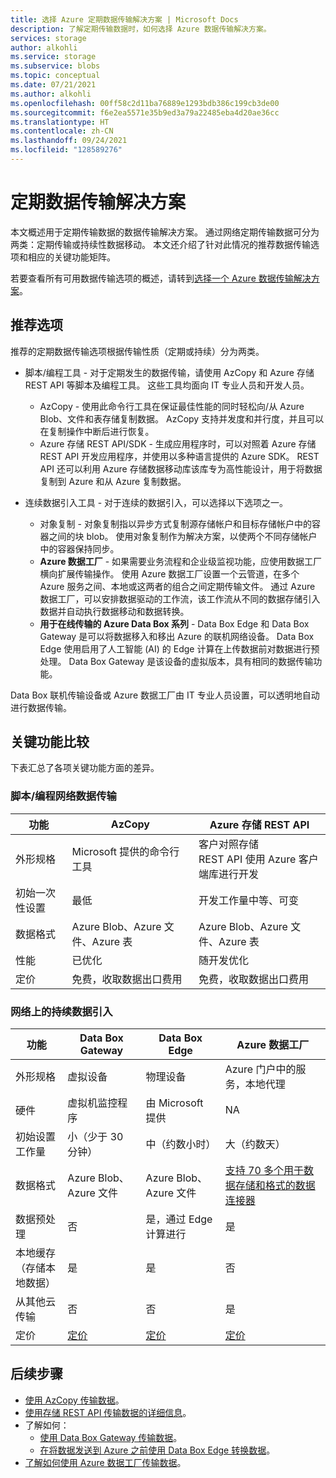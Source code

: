 ```yaml
---
title: 选择 Azure 定期数据传输解决方案 | Microsoft Docs
description: 了解定期传输数据时，如何选择 Azure 数据传输解决方案。
services: storage
author: alkohli
ms.service: storage
ms.subservice: blobs
ms.topic: conceptual
ms.date: 07/21/2021
ms.author: alkohli
ms.openlocfilehash: 00ff58c2d11ba76889e1293bdb386c199cb3de00
ms.sourcegitcommit: f6e2ea5571e35b9ed3a79a22485eba4d20ae36cc
ms.translationtype: HT
ms.contentlocale: zh-CN
ms.lasthandoff: 09/24/2021
ms.locfileid: "128589276"
---
```

# <a name="solutions-for-periodic-data-transfer"></a>定期数据传输解决方案

本文概述用于定期传输数据的数据传输解决方案。 通过网络定期传输数据可分为两类：定期传输或持续性数据移动。 本文还介绍了针对此情况的推荐数据传输选项和相应的关键功能矩阵。

若要查看所有可用数据传输选项的概述，请转到[选择一个 Azure 数据传输解决方案](storage-choose-data-transfer-solution.md)。

## <a name="recommended-options"></a>推荐选项

推荐的定期数据传输选项根据传输性质（定期或持续）分为两类。

- 脚本/编程工具 - 对于定期发生的数据传输，请使用 AzCopy 和 Azure 存储 REST API 等脚本及编程工具。 这些工具均面向 IT 专业人员和开发人员。

  - AzCopy - 使用此命令行工具在保证最佳性能的同时轻松向/从 Azure Blob、文件和表存储复制数据。 AzCopy 支持并发度和并行度，并且可以在复制操作中断后进行恢复。
  - Azure 存储 REST API/SDK - 生成应用程序时，可以对照着 Azure 存储 REST API 开发应用程序，并使用以多种语言提供的 Azure SDK。 REST API 还可以利用 Azure 存储数据移动库该库专为高性能设计，用于将数据复制到 Azure 和从 Azure 复制数据。

- 连续数据引入工具 - 对于连续的数据引入，可以选择以下选项之一。

  - 对象复制 - 对象复制指以异步方式复制源存储帐户和目标存储帐户中的容器之间的块 blob。 使用对象复制作为解决方案，以使两个不同存储帐户中的容器保持同步。
  - **Azure 数据工厂** - 如果需要业务流程和企业级监视功能，应使用数据工厂横向扩展传输操作。 使用 Azure 数据工厂设置一个云管道，在多个 Azure 服务之间、本地或这两者的组合之间定期传输文件。 通过 Azure 数据工厂，可以安排数据驱动的工作流，该工作流从不同的数据存储引入数据并自动执行数据移动和数据转换。
  - **用于在线传输的 Azure Data Box 系列** - Data Box Edge 和 Data Box Gateway 是可以将数据移入和移出 Azure 的联机网络设备。 Data Box Edge 使用启用了人工智能 (AI) 的 Edge 计算在上传数据前对数据进行预处理。 Data Box Gateway 是该设备的虚拟版本，具有相同的数据传输功能。

Data Box 联机传输设备或 Azure 数据工厂由 IT 专业人员设置，可以透明地自动进行数据传输。

## <a name="comparison-of-key-capabilities"></a>关键功能比较

下表汇总了各项关键功能方面的差异。

### <a name="scriptedprogrammatic-network-data-transfer"></a>脚本/编程网络数据传输

| 功能                  | AzCopy                                 | Azure 存储 REST API       |
|-----------------------------|----------------------------------------|-------------------------------|
| 外形规格                 | Microsoft 提供的命令行工具       | 客户对照存储 <br> REST API 使用 Azure 客户端库进行开发 |
| 初始一次性设置     | 最低                                | 开发工作量中等、可变    |
| 数据格式                 | Azure Blob、Azure 文件、Azure 表 | Azure Blob、Azure 文件、Azure 表   |
| 性能                 | 已优化                      | 随开发优化                  |
| 定价                     | 免费，收取数据出口费用      | 免费，收取数据出口费用        |

### <a name="continuous-data-ingestion-over-network"></a>网络上的持续数据引入

| 功能                                       | Data Box Gateway | Data Box Edge   | Azure 数据工厂        |
|----------------------------------|-----------------------------------------|--------------------------|---------------------------|
| 外形规格                                   | 虚拟设备             | 物理设备          | Azure 门户中的服务，本地代理                                                            |
| 硬件                                      | 虚拟机监控程序            | 由 Microsoft 提供    | NA                                                            |
| 初始设置工作量                          | 小（少于 30 分钟）            | 中（约数小时） | 大（约数天）                                                 |
| 数据格式                                   | Azure Blob、Azure 文件   | Azure Blob、Azure 文件 | [支持 70 多个用于数据存储和格式的数据连接器](../../data-factory/copy-activity-overview.md#supported-data-stores-and-formats)|
| 数据预处理                           | 否                         | 是，通过 Edge 计算进行    | 是                                                           |
| 本地缓存<br>（存储本地数据）    | 是                        | 是                      | 否                                                            |
| 从其他云传输                    | 否                         | 否                       | 是                                                           |
| 定价                                       | [定价](https://azure.microsoft.com/pricing/details/storage/databox/gateway/)                    | [定价](https://azure.microsoft.com/pricing/details/storage/databox/edge/)                  | [定价](https://azure.microsoft.com/pricing/details/data-factory/)                                                       |

## <a name="next-steps"></a>后续步骤

- [使用 AzCopy 传输数据](./storage-use-azcopy-v10.md?toc=%2fazure%2fstorage%2ftables%2ftoc.json)。
- [使用存储 REST API 传输数据的详细信息](/dotnet/api/overview/azure/storage)。
- 了解如何：
  - [使用 Data Box Gateway 传输数据](../../databox-gateway/data-box-gateway-deploy-add-shares.md)。
  - [在将数据发送到 Azure 之前使用 Data Box Edge 转换数据](../../databox-online/azure-stack-edge-deploy-configure-compute.md)。
- [了解如何使用 Azure 数据工厂传输数据](../../data-factory/tutorial-bulk-copy-portal.md)。
